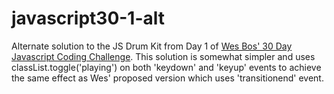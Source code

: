# javascript30-1-alt

Alternate solution to the JS Drum Kit from Day 1 of [Wes Bos' 30 Day Javascript Coding Challenge](http://javascript30.com). This solution is somewhat simpler and uses classList.toggle('playing') on both 'keydown' and 'keyup' events to achieve the same effect as Wes' proposed version which uses 'transitionend' event.
